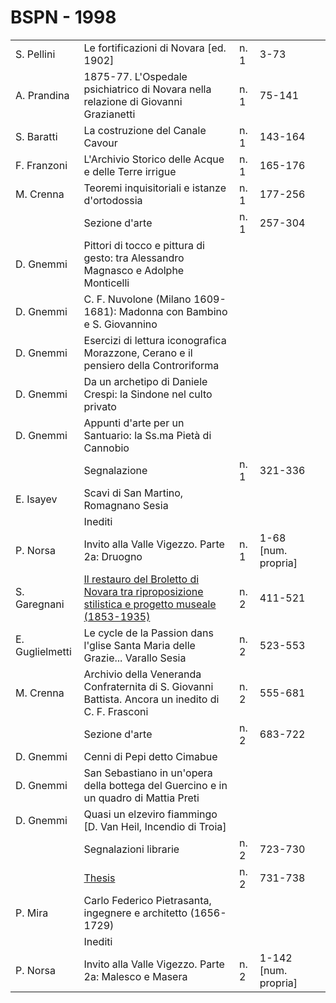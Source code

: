 # BSPN - 1998

<table>
    <tr>
        <td>S. Pellini</td>
        <td>Le fortificazioni di Novara [ed. 1902]</td>
        <td>n. 1</td>
        <td>3-73</td>
        <td></td>
    </tr>
    <tr>
        <td>A. Prandina</td>
        <td>1875-77. L'Ospedale psichiatrico di Novara nella relazione di Giovanni Grazianetti</td>
        <td>n. 1</td>
        <td>75-141</td>
        <td></td>
    </tr>
    <tr>
        <td>S. Baratti</td>
        <td>La costruzione del Canale Cavour</td>
        <td>n. 1</td>
        <td>143-164</td>
        <td></td>
    </tr>
    <tr>
        <td>F. Franzoni</td>
        <td>L'Archivio Storico delle Acque e delle Terre irrigue</td>
        <td>n. 1</td>
        <td>165-176</td>
        <td></td>
    </tr>
    <tr>
        <td>M. Crenna</td>
        <td>Teoremi inquisitoriali e istanze d'ortodossia</td>
        <td>n. 1</td>
        <td>177-256</td>
        <td></td>
    </tr>
    <tr>
        <td></td>
        <td>Sezione d'arte</td>
        <td>n. 1</td>
        <td>257-304</td>
        <td></td>
    </tr>
    <tr>
        <td>D. Gnemmi</td>
        <td>Pittori di tocco e pittura di gesto: tra Alessandro Magnasco e Adolphe Monticelli</td>
        <td></td>
        <td></td>
        <td></td>
    </tr>
    <tr>
        <td>D. Gnemmi</td>
        <td>C. F. Nuvolone (Milano 1609-1681): Madonna con Bambino e S. Giovannino</td>
        <td></td>
        <td></td>
        <td></td>
    </tr>
    <tr>
        <td>D. Gnemmi</td>
        <td>Esercizi di lettura iconografica Morazzone, Cerano e il pensiero della Controriforma</td>
        <td></td>
        <td></td>
        <td></td>
    </tr>
    <tr>
        <td>D. Gnemmi</td>
        <td>Da un archetipo di Daniele Crespi: la Sindone nel culto privato</td>
        <td></td>
        <td></td>
        <td></td>
    </tr>
    <tr>
        <td>D. Gnemmi</td>
        <td>Appunti d'arte per un Santuario: la Ss.ma Pietà di Cannobio</td>
        <td></td>
        <td></td>
        <td></td>
    </tr>
    <tr>
        <td></td>
        <td>Segnalazione</td>
        <td>n. 1</td>
        <td>321-336</td>
        <td></td>
    </tr>
    <tr>
        <td>E. Isayev</td>
        <td>Scavi di San Martino, Romagnano Sesia</td>
        <td></td>
        <td></td>
        <td></td>
    </tr>
    <tr>
        <td></td>
        <td>Inediti</td>
        <td></td>
        <td></td>
        <td></td>
    </tr>
    <tr>
        <td>P. Norsa</td>
        <td>Invito alla Valle Vigezzo. Parte 2a: Druogno</td>
        <td>n. 1</td>
        <td>1-68 [num. propria]</td>
        <td></td>
    </tr>
    <tr>
        <td>S. Garegnani</td>
        <td><a href="http://www.ssno.it/BSPNo/1998_Garegnani_RestauroBroletto.pdf" target="_blank">Il restauro del
            Broletto di Novara tra riproposizione stilistica e progetto museale (1853-1935)</a></td>
        <td>n. 2</td>
        <td>411-521</td>
        <td></td>
    </tr>
    <tr>
        <td>E. Guglielmetti</td>
        <td>Le cycle de la Passion dans l'glise Santa Maria delle Grazie... Varallo Sesia</td>
        <td>n. 2</td>
        <td>523-553</td>
        <td></td>
    </tr>
    <tr>
        <td>M. Crenna</td>
        <td>Archivio della Veneranda Confraternita di S. Giovanni Battista. Ancora un inedito di C. F. Frasconi</td>
        <td>n. 2</td>
        <td>555-681</td>
        <td></td>
    </tr>
    <tr>
        <td></td>
        <td>Sezione d'arte</td>
        <td>n. 2</td>
        <td>683-722</td>
        <td></td>
    </tr>
    <tr>
        <td>D. Gnemmi</td>
        <td>Cenni di Pepi detto Cimabue</td>
        <td></td>
        <td></td>
        <td></td>
    </tr>
    <tr>
        <td>D. Gnemmi</td>
        <td>San Sebastiano in un'opera della bottega del Guercino e in un quadro di Mattia Preti</td>
        <td></td>
        <td></td>
        <td></td>
    </tr>
    <tr>
        <td>D. Gnemmi</td>
        <td>Quasi un elzeviro fiammingo [D. Van Heil, Incendio di Troia]</td>
        <td></td>
        <td></td>
        <td></td>
    </tr>
    <tr>
        <td></td>
        <td>Segnalazioni librarie</td>
        <td>n. 2</td>
        <td>723-730</td>
        <td></td>
    </tr>
    <tr>
        <td></td>
        <td><a href="http://www.ssno.it/BSPNo/bspn_thesis.html#1998">Thesis</a></td>
        <td>n. 2</td>
        <td>731-738</td>
        <td></td>
    </tr>
    <tr>
        <td>P. Mira</td>
        <td>Carlo Federico Pietrasanta, ingegnere e architetto (1656-1729)</td>
        <td></td>
        <td></td>
        <td></td>
    </tr>
    <tr>
        <td></td>
        <td>Inediti</td>
        <td></td>
        <td></td>
        <td></td>
    </tr>
    <tr>
        <td>P. Norsa</td>
        <td>Invito alla Valle Vigezzo. Parte 2a: Malesco e Masera</td>
        <td>n. 2</td>
        <td>1-142 [num. propria]</td>
        <td></td>
    </tr>
</table>